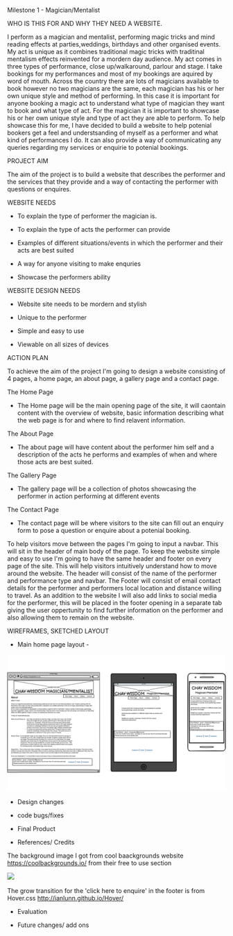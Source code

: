 Milestone 1 - Magician/Mentalist



WHO IS THIS FOR AND WHY THEY NEED A WEBSITE.

I perform as a magician and mentalist, performing magic tricks and mind reading effects at parties,weddings, birthdays and other organised events. My act is unique as it combines traditional magic tricks  with traditinal mentalism effects reinvented for a mordern day audience. My act comes in three types of performance, close up/walkaround, parlour and stage. I take bookings for my performances and most of my bookings are aquired by word of mouth. Across the country there are lots of magicians available to book however no two magicians are the same, each magician has his or her own unique style and method of performing. In this case it is important for anyone booking a magic act to understand what type of magician they want to book and what type of act. For the magician it is important to showcase his or her own unique style and type of act they are able to perform. To help showcase this for me, I have decided to build a website to help potenial bookers get a feel and understsanding of myself as a performer and what kind of performances I do. It can also provide a way of communicating any queries regarding my services or enquirie to potenial bookings.




PROJECT AIM

The aim of the project is to build a website that describes the performer and the services that they provide and a way of contacting the performer with questions or enquires.




WEBSITE NEEDS

- To explain the type of performer the magician is.

- To explain the type of acts the performer can provide 

- Examples of different situations/events in which the performer and their acts are best suited

- A way for anyone visiting to make enquries 

- Showcase the performers ability


WEBSITE DESIGN NEEDS

- Website site needs to be mordern and stylish

- Unique to the performer

- Simple and easy to use

- Viewable on all sizes of devices




ACTION PLAN

To achieve the aim of the project I'm going to design a website consisting of 4 pages, a home page, an about page, a gallery page and a contact page.

The Home Page

- The Home page will be the main opening page of the site, it will caontain content with the overview of website, basic information describing what the web page is for and where to find relavent information.

The About Page 

- The about page will have content about the performer him self and a description of the acts he performs and examples of when and where those acts are best suited.

The Gallery Page

- The gallery page will be a collection of photos showcasing the performer in action performing at different events

The Contact Page 

- The contact page will be where visitors to the site can fill out an enquiry form to pose a question or enquire about a potenial booking.

To help visitors move between the pages I'm going to input a navbar. This will sit in the header of main body of the page. 
To keep the website simple and easy to use I'm going to have the same header and footer on every page of the site. This will help visitors intuitively understand how to move around the website.
The header will consist of the name of the performer and performance type and navbar.
The Footer will consist of email contact details for the performer and performers local location and distance willing to travel.
As an addition to the website I will also add links to social media for the performer, this will be placed in the footer opening in a separate tab giving the user oppertunity to find further information on the performer and also allowing them to remain on the website.



WIREFRAMES, SKETCHED LAYOUT


- Main home page layout -

<img src="design-images/home-page.jpeg.png">







- Design changes 

- code bugs/fixes

- Final Product

- References/ Credits 

The background image I got from cool baackgrounds website https://coolbackgrounds.io/ from their free to use section

<img src="images/background-color.jepg">

The grow transition for the 'click here to enquire' in the footer is from Hover.css http://ianlunn.github.io/Hover/

- Evaluation

- Future changes/ add ons 
